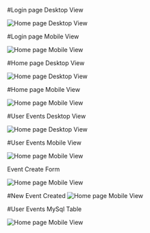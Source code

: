 #Login page Desktop View

![Home page Desktop View](https://res.cloudinary.com/dcc8pmavm/image/upload/v1682966614/d1_y6xnj3.png)

#Login page Mobile View

![Home page Mobile View](https://res.cloudinary.com/dcc8pmavm/image/upload/v1682966722/m1_xbo8go.png)


#Home page Desktop View

![Home page Desktop View](https://res.cloudinary.com/dcc8pmavm/image/upload/v1682966814/d2_godrq4.png)

#Home page Mobile View

![Home page Mobile View](https://res.cloudinary.com/dcc8pmavm/image/upload/v1682966856/m2_x5vvkg.png)


#User Events Desktop View

![Home page Desktop View](https://res.cloudinary.com/dcc8pmavm/image/upload/v1682967083/d3_foivnh.png)

#User Events Mobile View

![Home page Mobile View](https://res.cloudinary.com/dcc8pmavm/image/upload/v1682967092/m3_mipxp1.png)

Event Create Form 

![Home page Mobile View](https://res.cloudinary.com/dcc8pmavm/image/upload/v1682967190/d4_dekkrd.png)

#New Event Created
![Home page Mobile View](https://res.cloudinary.com/dcc8pmavm/image/upload/v1682967198/d5_gotxja.png)

#User Events MySql Table

![Home page Mobile View](https://res.cloudinary.com/dcc8pmavm/image/upload/v1682967203/mysql_ecy1g3.png)
